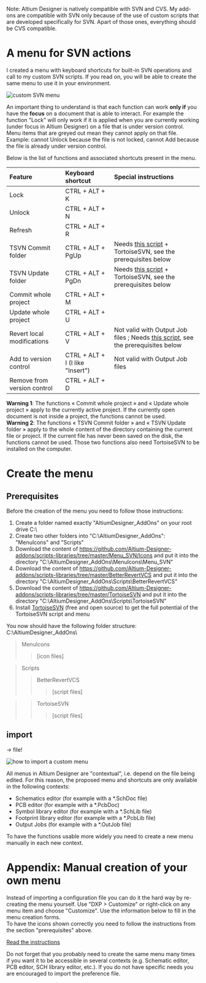Note: Altium Designer is natively compatible with SVN and CVS. My add-ons are compatible with SVN only because of the use of custom scripts that are developed specifically for SVN. Apart of those ones, everything should be CVS compatible.

# A menu for SVN actions
I created a menu with keyboard shortcuts for built-in SVN operations and call to my custom SVN scripts. If you read on, you will be able to create the same menu to use it in your environment.

![custom SVN menu](https://github.com/Altium-Designer-addons/scripts-libraries/raw/master/Menu_SVN/Menu_SVN.png)

An important thing to understand is that each function can work **only if** you have the **focus** on a document that is able to interact. For example the function "Lock" will only work if it is applied when you are currently working (under focus in Altium Designer) on a file that is under version control.  
Menu items that are greyed out mean they cannot apply on that file. Example: cannot Unlock because the file is not locked, cannot Add because the file is already under version control.

Below is the list of functions and associated shortcuts present in the menu.

|Feature|Keyboard shortcut|Special instructions|
|:---|:---|:---|
|Lock|CTRL + ALT + K|
|Unlock|CTRL + ALT + N|
|Refresh|CTRL + ALT + R|
|TSVN Commit folder|CTRL + ALT + PgUp|Needs [this script](https://github.com/Altium-Designer-addons/scripts-libraries/tree/master/TortoiseSVN) + TortoiseSVN, see the prerequisites below|
|TSVN Update folder|CTRL + ALT + PgDn|Needs [this script](https://github.com/Altium-Designer-addons/scripts-libraries/tree/master/TortoiseSVN) + TortoiseSVN, see the prerequisites below|
|Commit whole project|CTRL + ALT + M|
|Update whole project|CTRL + ALT + U|
|Revert local modifications|CTRL + ALT + V|Not valid with Output Job files ; Needs [this script](https://github.com/Altium-Designer-addons/scripts-libraries/tree/master/BetterRevertVCS), see the prerequisites below|
|Add to version control|CTRL + ALT + I (I like "Insert")|Not valid with Output Job files|
|Remove from version control|CTRL + ALT + D|

**Warning 1**: The functions « Commit whole project » and « Update whole project » apply to the currently active project. If the currently open document is not inside a project, the functions cannot be used.  
**Warning 2**: The functions « TSVN Commit folder » and « TSVN Update folder » apply to the whole content of the directory containing the current file or project. If the current file has never been saved on the disk, the functions cannot be used. Those two functions also need TortoiseSVN to be installed on the computer.



# Create the menu
## Prerequisites
Before the creation of the menu you need to follow those instructions:
1. Create a folder named exactly "AltiumDesigner_AddOns" on your root drive C:\
1. Create two other folders into "C:\AltiumDesigner_AddOns\": "MenuIcons" and "Scripts"
1. Download the content of https://github.com/Altium-Designer-addons/scripts-libraries/tree/master/Menu_SVN/Icons and put it into the directory "C:\AltiumDesigner_AddOns\MenuIcons\Menu_SVN"
1. Download the content of https://github.com/Altium-Designer-addons/scripts-libraries/tree/master/BetterRevertVCS and put it into the directory "C:\AltiumDesigner_AddOns\Scripts\BetterRevertVCS"
1. Download the content of https://github.com/Altium-Designer-addons/scripts-libraries/tree/master/TortoiseSVN and put it into the directory "C:\AltiumDesigner_AddOns\Scripts\TortoiseSVN"
1. Install [TortoiseSVN](https://tortoisesvn.net) (free and open source) to get the full potential of the TortoiseSVN script and menu

You now should have the following folder structure:  
C:\AltiumDesigner_AddOns\
> MenuIcons
>> [icon files]

> Scripts
>> BetterRevertVCS
>>> [script files]

>> TortoiseSVN
>>> [script files]

## import
-> file!

![how to import a custom menu](https://github.com/Altium-Designer-addons/scripts-libraries/raw/master/Menu_SVN/Load_Custom_Menus_Altium.png)

All menus in Altium Designer are "contextual", i.e. depend on the file being edited. For this reason, the proposed menu and shortcuts are only available in the following contexts:
- Schematics editor (for example with a *.SchDoc file)
- PCB editor (for example with a *.PcbDoc)
- Symbol library editor (for example with a *.SchLib file)
- Footprint library editor (for example with a *.PcbLib file)
- Output Jobs (for example with a *.OutJob file)

To have the functions usable more widely you need to create a new menu manually in each new context.



# Appendix: Manual creation of your own menu
Instead of importing a configuration file you can do it the hard way by re-creating the menu yourself. Use "DXP > Customize" or right-click on any menu item and choose "Customize". Use the information below to fill in the menu creation forms.  
To have the icons shown correctly you need to follow the instructions from the section "prerequisites" above.

[Read the instructions](https://github.com/Altium-Designer-addons/scripts-libraries/blob/master/Menu_SVN/AltiumDesigner_SVN_menu_configuration.txt)

Do not forget that you probably need to create the same menu many times if you want it to be accessible in several contexts (e.g. Schematic editor, PCB editor, SCH library editor, etc.). If you do not have specific needs you are encouraged to import the preference file.
